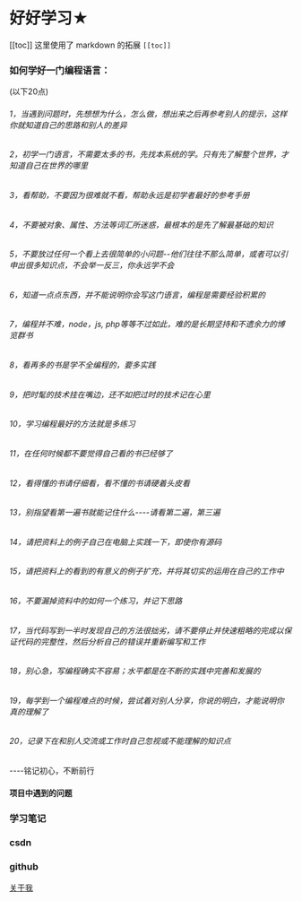 # 好好学习★
[[toc]]
这里使用了 markdown 的拓展 `[[toc]]`

### 如何学好一门编程语言：
(以下20点)
###### 1，当遇到问题时，先想想为什么，怎么做，想出来之后再参考别人的提示，这样你就知道自己的思路和别人的差异
###### 2，初学一门语言，不需要太多的书，先找本系统的学。只有先了解整个世界，才知道自己在世界的哪里
###### 3，看帮助，不要因为很难就不看，帮助永远是初学者最好的参考手册
###### 4，不要被对象、属性、方法等词汇所迷惑，最根本的是先了解最基础的知识
###### 5，不要放过任何一个看上去很简单的小问题--他们往往不那么简单，或者可以引申出很多知识点，不会举一反三，你永远学不会
###### 6，知道一点点东西，并不能说明你会写这门语言，编程是需要经验积累的
###### 7，编程并不难，node，js, php等等不过如此，难的是长期坚持和不遗余力的博览群书
###### 8，看再多的书是学不全编程的，要多实践
###### 9，把时髦的技术挂在嘴边，还不如把过时的技术记在心里
###### 10，学习编程最好的方法就是多练习
###### 11，在任何时候都不要觉得自己看的书已经够了
###### 12，看得懂的书请仔细看，看不懂的书请硬着头皮看
###### 13，别指望看第一遍书就能记住什么----请看第二遍，第三遍
###### 14，请把资料上的例子自己在电脑上实践一下，即使你有源码
###### 15，请把资料上的看到的有意义的例子扩充，并将其切实的运用在自己的工作中
###### 16，不要漏掉资料中的如何一个练习，并记下思路
###### 17，当代码写到一半时发现自己的方法很拙劣，请不要停止并快速粗略的完成以保证代码的完整性，然后分析自己的错误并重新编写和工作
###### 18，别心急，写编程确实不容易；水平都是在不断的实践中完善和发展的
###### 19，每学到一个编程难点的时候，尝试着对别人分享，你说的明白，才能说明你真的理解了
###### 20，记录下在和别人交流或工作时自己忽视或不能理解的知识点
 

----铭记初心，不断前行

#### 项目中遇到的问题
### 学习笔记
### csdn
### github

[关于我](/about/)